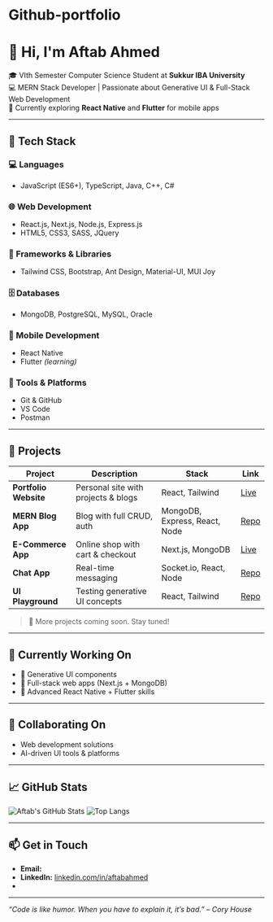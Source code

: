 # Github-portfolio
# 👋 Hi, I'm Aftab Ahmed

🎓 VIth Semester Computer Science Student at **Sukkur IBA University**  
💻 MERN Stack Developer | Passionate about Generative UI & Full-Stack Web Development  
📱 Currently exploring **React Native** and **Flutter** for mobile apps

---

## 🧠 Tech Stack

### 💻 Languages
- JavaScript (ES6+), TypeScript, Java, C++, C#

### 🌐 Web Development
- React.js, Next.js, Node.js, Express.js
- HTML5, CSS3, SASS, JQuery

### 🎨 Frameworks & Libraries
- Tailwind CSS, Bootstrap, Ant Design, Material-UI, MUI Joy

### 🗄️ Databases
- MongoDB, PostgreSQL, MySQL, Oracle

### 📱 Mobile Development
- React Native
- Flutter *(learning)*

### 🧰 Tools & Platforms
- Git & GitHub
- VS Code
- Postman

---

## 🚀 Projects

| Project | Description | Stack | Link |
|--------|-------------|-------|------|
| **Portfolio Website** | Personal site with projects & blogs | React, Tailwind | [Live](#) |
| **MERN Blog App** | Blog with full CRUD, auth | MongoDB, Express, React, Node | [Repo](#) |
| **E-Commerce App** | Online shop with cart & checkout | Next.js, MongoDB | [Live](#) |
| **Chat App** | Real-time messaging | Socket.io, React, Node | [Repo](#) |
| **UI Playground** | Testing generative UI concepts | React, Tailwind | [Repo](#) |

> 📌 More projects coming soon. Stay tuned!

---

## 🌱 Currently Working On
- 🧠 Generative UI components
- 🔄 Full-stack web apps (Next.js + MongoDB)
- 📱 Advanced React Native + Flutter skills

---

## 🤝 Collaborating On
- Web development solutions
- AI-driven UI tools & platforms

---

## 📈 GitHub Stats

![Aftab's GitHub Stats](https://github-readme-stats.vercel.app/api?username=AftabAhmed&show_icons=true&theme=radical)
![Top Langs](https://github-readme-stats.vercel.app/api/top-langs/?username=AftabAhmed&layout=compact&theme=radical)

---

## 📫 Get in Touch

- **Email:** [](mailto:aftabahmed.bscsf22@iba-suk.edu.pk)  
- **LinkedIn:** [linkedin.com/in/aftabahmed](#)  
- 

---

*“Code is like humor. When you have to explain it, it’s bad.” – Cory House*
